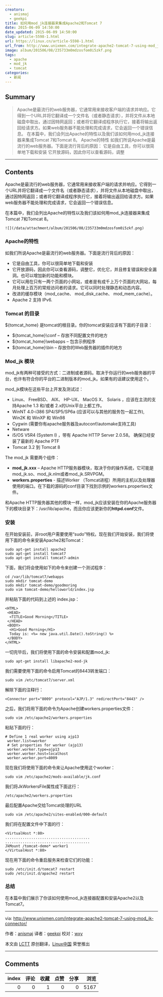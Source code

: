 ```yaml
---
creators:
  - anismaj
  - geekpi
title: 如何用mod_jk连接器来集成Apache2和Tomcat 7
date: 2015-06-09 14:50:00
date_updated: 2015-06-09 14:50:00
slug: article-5598-1.html
url: https://linux.cn/article-5598-1.html
url_from: http://www.unixmen.com/integrate-apache2-tomcat-7-using-mod_jk-connector/
image: album/201506/08/235733m0mdzosfom0i5zkf.png
tags:
  - apache
  - mod_jk
  - tomcat
categories:
  - 新闻
---
```


## Summary

> Apache是最流行的web服务器，它通常用来接收客户端的请求并响应。它得到一个URL并将它翻译成一个文件名（或者静态请求），并将文件从本地磁盘中取出，通过因特网返回；或者将它翻译成程序执行它，接着将输出返回给请求方。如果web服务器不能处理和完成请求，它会返回一个错误信息。 在本篇中，我们会列出Apache的特性以及我们该如何用mod_jk连接器来集成Tomcat 7和Tomcat 8。  Apache的特性 如我们所说Apache是最流行的web服务器。下面是流行背后的原因：  它是自由工具，你可以很简单地下载和安装 它开放源码，因此你可以查看源码，调整

***

<!-- more -->

## Contents

Apache是最流行的web服务器，它通常用来接收客户端的请求并响应。它得到一个URL并将它翻译成一个文件名（或者静态请求），并将文件从本地磁盘中取出，通过因特网返回；或者将它翻译成程序执行它，接着将输出返回给请求方。如果web服务器不能处理和完成请求，它会返回一个错误信息。

在本篇中，我们会列出Apache的特性以及我们该如何用mod\_jk连接器来集成Tomcat 7和Tomcat 8。

`![](/data/attachment/album/201506/08/235733m0mdzosfom0i5zkf.png)`

### Apache的特性

如我们所说Apache是最流行的web服务器。下面是流行背后的原因：

* 它是自由工具，你可以很简单地下载和安装
* 它开放源码，因此你可以查看源码，调整它，优化它，并且修复错误和安全漏洞。也可以增加新的功能和模块。
* 它可以用在只有一两个页面的小网站，或者是有成千上万个页面的大网站，每月处理上百万的常规访问者的请求。它可以同时处理静态和动态内容。
* 改进的缓存模块（mod\_cache、 mod\_disk\_cache、 mod\_mem\_cache）。
* Apache 2 支持 IPv6.

### Tomcat 的目录

${tomcat\_home} 是tomcat的根目录。你的tomcat安装应该有下面的子目录：

* ${tomcat\_home}\conf – 存放不同配置文件的地方
* ${tomcat\_home}\webapps – 包含示例程序
* ${tomcat\_home}\bin – 存放你的Web服务器的插件的地方

### Mod\_jk 模块

mod\_jk有两种可接受的方式：二进制或者源码。取决于你运行的web服务器的平台，也许有符合你的平台的二进制版本的mod\_jk。如果有的话建议使用这个。

mod\_jk模块在这些平台上开发及测试过：

* Linux、 FreeBSD、 AIX、 HP-UX、 MacOS X、 Solaris ，应该在主流的支持Apache 1.3 和/或者 2.x的Unix平台上都工作。
* WinNT 4.0-i386 SP4/SP5/SP6a (应该可以与其他的服务包一起工作), Win2K 和 WinXP 和 Win98
* Cygwin (需要你有apache服务器及autoconf/automake支持工具)
* Netware
* i5/OS V5R4 (System I) ，带有 Apache HTTP Server 2.0.58。 确保已经安装了最新的 Apache PTF
* Tomcat 3.2 到 Tomcat 8

The mod\_jk 需要两个组件：

* **mod\_jk.xxx** – Apache HTTP服务器模块，取决于你的操作系统，它可能是mod\_jk.so、mod\_jk.nlm或者mod\_jk.SRVPGM。
* **workers.properties** - 描述Worker （Tomcat进程）所用的主机以及处理器使用的端口。在下载的源码的conf目录下找到示例的workers.properties文件。

和Apache HTTP服务器其他的模块一样，mod\_jk应该安装在你的Apache服务器下的模块目录下：/usr/lib/apache，而且你应该更新你的**httpd.conf**文件。

### 安装

在开始安装前，非root用户需要使用“sudo”特权。现在我们开始安装，我们将使用下面的命令来安装Apache2和Tomcat：

```shell
sudo apt-get install apache2    
sudo apt-get install tomcat7
sudo apt-get install tomcat7-admin
```

下面，我们将会使用如下的命令来创建一个测试程序：

```shell
cd /var/lib/tomcat7/webapps
sudo mkdir tomcat-demo
sudo mkdir tomcat-demo/goodmoring
sudo vim tomcat-demo/helloworld/index.jsp
```

并粘贴下面的代码到上述的 index.jsp：

```shell
<HTML> 
 <HEAD>  
  <TITLE>Good Morning</TITLE> 
 </HEAD> 
 <BODY>  
  <H1>Good Morning</H1>   
  Today is: <%= new java.util.Date().toString() %> 
 </BODY>
</HTML>
```

一切完毕后，我们将使用下面的命令安装和配置mod\_jk:

```shell
sudo apt-get install libapache2-mod-jk
```

我们需要使用下面的命令启用Tomcat的8443转发端口：

```shell
sudo vim /etc/tomcat7/server.xml
```

解除下面的注释行：

```shell
<Connector port="8009" protocol="AJP/1.3" redirectPort="8443" />
```

之后，我们将用下面的命令为Apache创建workers.properties文件：

```shell
sudo vim /etc/apache2/workers.properties
```

粘贴下面的行：

```shell
# Define 1 real worker using ajp13 
 worker.list=worker 
 # Set properties for worker (ajp13) 
 worker.worker.type=ajp13 
 worker.worker.host=localhost
 worker.worker.port=8009
```

现在我们将使用下面的命令来让Apache使用这个worker：

```shell
sudo vim /etc/apache2/mods-available/jk.conf
```

我们将JkWorkersFile属性成下面这行：

```shell
/etc/apache2/workers.properties
```

最后配置Apache交给Tomcat处理的URL

```shell
sudo vim /etc/apache2/sites-enabled/000-default
```

我们将在配置文件中下面的行：

```shell
<VirtualHost *:80>
.......................................
.......................................
JkMount /tomcat-demo* worker1
</VirtualHost *:80>
```

现在用下面的命令重启服务来检查它们的功能：

```shell
sudo /etc/init.d/tomcat7 restart
sudo /etc/init.d/apache2 restart
```

### 总结

在本篇中我们展示了你该如何使用mod\_jk连接器配置和安装Apache2以及Tomcat7。

---

via: <http://www.unixmen.com/integrate-apache2-tomcat-7-using-mod_jk-connector/>

作者：[anismaj](http://www.unixmen.com/author/anis/) 译者：[geekpi](https://github.com/geekpi) 校对：[wxy](https://github.com/wxy)

本文由 [LCTT](https://github.com/LCTT/TranslateProject) 原创翻译，[Linux中国](https://linux.cn/) 荣誉推出

***

## Comments


|   index |   评论 |   收藏 |   点赞 |   分享 |   浏览 |
|--------:|-------:|-------:|-------:|-------:|-------:|
|       0 |      0 |      1 |      0 |      0 |   5167 |
